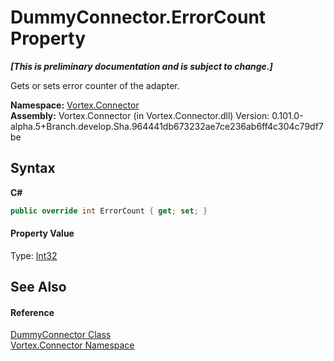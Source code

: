 # DummyConnector.ErrorCount Property 
 _**\[This is preliminary documentation and is subject to change.\]**_

Gets or sets error counter of the adapter.

**Namespace:**&nbsp;<a href="N_Vortex_Connector.md">Vortex.Connector</a><br />**Assembly:**&nbsp;Vortex.Connector (in Vortex.Connector.dll) Version: 0.101.0-alpha.5+Branch.develop.Sha.964441db673232ae7ce236ab6ff4c304c79df7be

## Syntax

**C#**<br />
``` C#
public override int ErrorCount { get; set; }
```


#### Property Value
Type: <a href="http://msdn2.microsoft.com/en-us/library/td2s409d" target="_blank">Int32</a>

## See Also


#### Reference
<a href="T_Vortex_Connector_DummyConnector.md">DummyConnector Class</a><br /><a href="N_Vortex_Connector.md">Vortex.Connector Namespace</a><br />